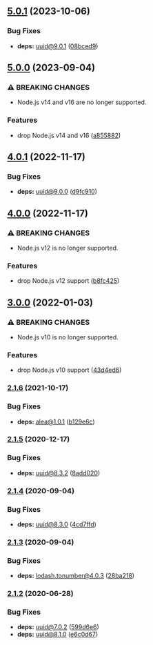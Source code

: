 ## [5.0.1](https://github.com/kenany/alea-random/compare/5.0.0...5.0.1) (2023-10-06)


### Bug Fixes

* **deps:** uuid@9.0.1 ([08bced9](https://github.com/kenany/alea-random/commit/08bced9063900f782cf399a022b4280e9a562861))

## [5.0.0](https://github.com/kenany/alea-random/compare/4.0.1...5.0.0) (2023-09-04)


### ⚠ BREAKING CHANGES

* Node.js v14 and v16 are no longer supported.

### Features

* drop Node.js v14 and v16 ([a855882](https://github.com/kenany/alea-random/commit/a855882f979942c69141f26e37b6725a4500e233))

## [4.0.1](https://github.com/KenanY/alea-random/compare/4.0.0...4.0.1) (2022-11-17)


### Bug Fixes

* **deps:** uuid@9.0.0 ([d9fc910](https://github.com/KenanY/alea-random/commit/d9fc9107f4500ec4083351e511098a8e2e849e4f))

## [4.0.0](https://github.com/KenanY/alea-random/compare/3.0.0...4.0.0) (2022-11-17)


### ⚠ BREAKING CHANGES

* Node.js v12 is no longer supported.

### Features

* drop Node.js v12 support ([b8fc425](https://github.com/KenanY/alea-random/commit/b8fc425c7a3e3d94490f17e967788ae9887d802e))

## [3.0.0](https://github.com/KenanY/alea-random/compare/2.1.6...3.0.0) (2022-01-03)


### ⚠ BREAKING CHANGES

* Node.js v10 is no longer supported.

### Features

* drop Node.js v10 support ([43d4ed6](https://github.com/KenanY/alea-random/commit/43d4ed680b335c50ea920d4fcc7ddd51cba16898))

### [2.1.6](https://github.com/KenanY/alea-random/compare/2.1.5...2.1.6) (2021-10-17)


### Bug Fixes

* **deps:** alea@1.0.1 ([b129e6c](https://github.com/KenanY/alea-random/commit/b129e6c7412774b42824cdf326f24f6fa8ed593e))

### [2.1.5](https://github.com/KenanY/alea-random/compare/2.1.4...2.1.5) (2020-12-17)


### Bug Fixes

* **deps:** uuid@8.3.2 ([8add020](https://github.com/KenanY/alea-random/commit/8add020c5127c5f42231d9582cc0a6613e0ca999))

### [2.1.4](https://github.com/KenanY/alea-random/compare/2.1.3...2.1.4) (2020-09-04)


### Bug Fixes

* **deps:** uuid@8.3.0 ([4cd7ffd](https://github.com/KenanY/alea-random/commit/4cd7ffdc7da71f8c996c6e5b0a8f1bd9f987d797))

### [2.1.3](https://github.com/KenanY/alea-random/compare/2.1.2...2.1.3) (2020-09-04)


### Bug Fixes

* **deps:** lodash.tonumber@4.0.3 ([28ba218](https://github.com/KenanY/alea-random/commit/28ba2185acb2a49a88d6353fcc6aeffaba9fe05d))

### [2.1.2](https://github.com/KenanY/alea-random/compare/2.1.1...2.1.2) (2020-06-28)


### Bug Fixes

* **deps:** uuid@7.0.2 ([599d6e6](https://github.com/KenanY/alea-random/commit/599d6e6a3d74d8d5f3766ddce9fd1f9da430f32e))
* **deps:** uuid@8.1.0 ([e6c0d67](https://github.com/KenanY/alea-random/commit/e6c0d67483b82feab24b9f2a110faaa8560249c0))
